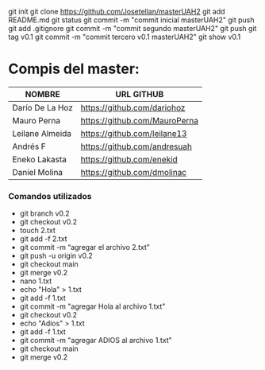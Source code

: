 git init
git clone https://github.com/Josetellan/masterUAH2
git add README.md
git status
git commit -m "commit inicial masterUAH2"
git push
git add .gitignore
git commit -m "commit segundo  masterUAH2"
git push
git tag v0.1
git commit -m "commit tercero v0.1  masterUAH2"
git show v0.1


# Compis del master:

 NOMBRE              | URL GITHUB                          
 ------------------- |-------------------------------
 Darío De La Hoz     | https://github.com/dariohoz
 Mauro Perna         | https://github.com/MauroPerna
 Leilane Almeida     | https://github.com/leilane13     
 Andrés F            | https://github.com/andresuah     
 Eneko Lakasta       | https://github.com/enekid    
 Daniel Molina       | https://github.com/dmolinac      
         
       


### Comandos utilizados

* git branch v0.2
* git checkout v0.2
* touch 2.txt 
* git add -f 2.txt
* git commit -m “agregar el archivo 2.txt”
* git push -u origin v0.2
* git checkout main
* git merge v0.2
* nano 1.txt
* echo "Hola" > 1.txt
* git add -f 1.txt
* git commit -m "agregar Hola al archivo 1.txt"
* git checkout v0.2
* echo "Adios" > 1.txt
* git add -f 1.txt
* git commit -m "agregar ADIOS al archivo 1.txt"
* git checkout main
* git merge v0.2
